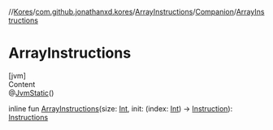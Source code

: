 //[Kores](../../../index.md)/[com.github.jonathanxd.kores](../../index.md)/[ArrayInstructions](../index.md)/[Companion](index.md)/[ArrayInstructions](-array-instructions.md)



# ArrayInstructions  
[jvm]  
Content  
@[JvmStatic](https://kotlinlang.org/api/latest/jvm/stdlib/kotlin.jvm/-jvm-static/index.html)()  
  
inline fun [ArrayInstructions](-array-instructions.md)(size: [Int](https://kotlinlang.org/api/latest/jvm/stdlib/kotlin/-int/index.html), init: (index: [Int](https://kotlinlang.org/api/latest/jvm/stdlib/kotlin/-int/index.html)) -> [Instruction](../../-instruction/index.md)): [Instructions](../../-instructions/index.md)  



